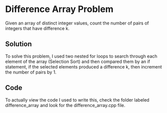 # Difference Array Problem
Given an array of distinct integer values, count the number of pairs of integers that have difference k.

## Solution
To solve this problem, I used two nested for loops to search through each element of the array (Selection Sort) and then compared them by an if statement, if the selected elements produced a difference k, then increment the number of pairs by 1.

## Code
To actually view the code I used to write this, check the folder labeled difference_array and look for the difference_array.cpp file.